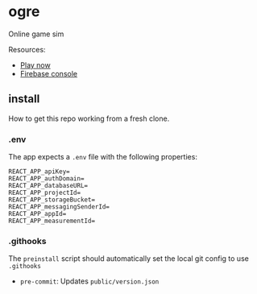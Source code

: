 # ogre

Online game sim

Resources:
- [Play now](https://mpaulweeks.github.io/ogre/)
- [Firebase console](https://console.firebase.google.com/u/0/project/ogre-sim/database/ogre-sim-default-rtdb/data)

## install

How to get this repo working from a fresh clone.

### .env

The app expects a `.env` file with the following properties:

```
REACT_APP_apiKey=
REACT_APP_authDomain=
REACT_APP_databaseURL=
REACT_APP_projectId=
REACT_APP_storageBucket=
REACT_APP_messagingSenderId=
REACT_APP_appId=
REACT_APP_measurementId=
```

### .githooks

The `preinstall` script should automatically set the local git config to use `.githooks`

- `pre-commit`: Updates `public/version.json`
